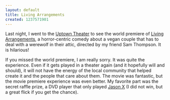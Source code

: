```yaml
---
layout: default
title: Living Arrangements
created: 1237571901
---
```


Last night, I went to the [Uptown Theater](http://www.landmarktheatres.com/Market/Minneapolis/UptownTheatre.htm) to see the world premiere of [Living Arrangements](http://livingarrangementsmovie.com/), a horror-centric comedy about a vegan couple that has to deal with a werewolf in their attic, directed by my friend Sam Thompson.  It is hilarious!

If you missed the world premiere, I am really sorry.  It was quite the experience.  Even if it gets played in a theater again (and it hopefully will and should), it will not have the energy of the local community that helped create it and the people that care about them.  The movie was fantastic, but the movie premiere experience was even better.  My favorite part was the secret raffle prize, a DVD player that only played [Jason X](http://www.imdb.com/title/tt0211443/) (I did not win, but a great flick if you get the chance).

<object type="application/x-shockwave-flash" style="width:480px; height:295px;" data="http://www.youtube.com/v/FiOz3BAGC3Q">
<param name="movie" value="http://www.youtube.com/v/FiOz3BAGC3Q" />
</object>
